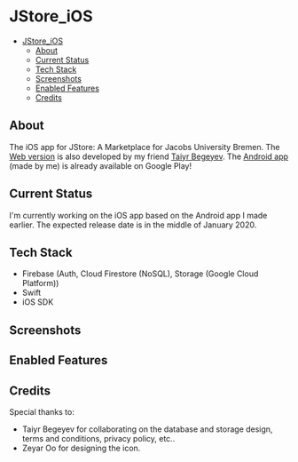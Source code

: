 # JStore_iOS

* [JStore_iOS](#jstoreios)
  * [About](#about)
  * [Current Status](#current-status)
  * [Tech Stack](#tech-stack)
  * [Screenshots](#screenshots)
  * [Enabled Features](#enabled-features)
  * [Credits](#credits)

## About

The iOS app for JStore: A Marketplace for Jacobs University Bremen. The [Web version](jstore.xyz) is also developed by
my friend [Taiyr Begeyev](https://github.com/taiyrbegeyev). The [Android app](https://github.com/tillchen/JStore_iOS) (made by me) is already available on Google Play!

## Current Status

I'm currently working on the iOS app based on the Android app I made earlier. The expected release date is in the middle of January 2020.

## Tech Stack

* Firebase (Auth, Cloud Firestore (NoSQL), Storage (Google Cloud Platform))
* Swift
* iOS SDK

## Screenshots

## Enabled Features

## Credits

Special thanks to:

* Taiyr Begeyev for collaborating on the database and storage design, terms and conditions, privacy policy, etc..
* Zeyar Oo for designing the icon.
